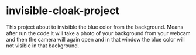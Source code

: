 # invisible-cloak-project
This project about to invisible the blue color from the background. Means after run the code it will take a photo of your background from your webcam and then the camera will again open and in that window the blue color will not visible in that background.
